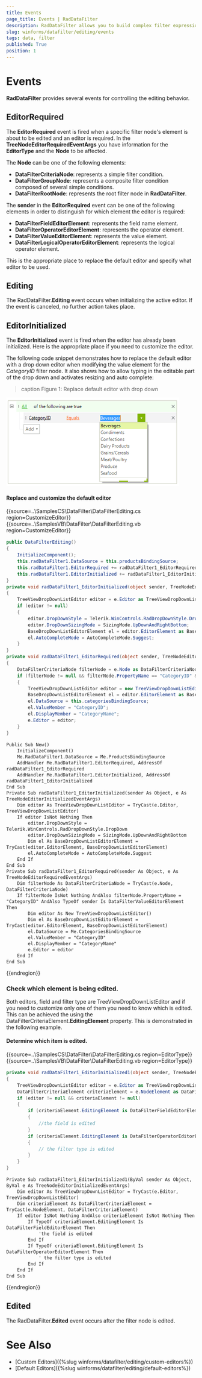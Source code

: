 ```yaml
---
title: Events
page_title: Events | RadDataFilter
description: RadDataFilter allows you to build complex filter expressions based on the data and collection type of the source fields.  
slug: winforms/datafilter/editing/events
tags: data, filter
published: True
position: 1
---
```


# Events

**RadDataFilter** provides several events for controlling the editing behavior. 

## EditorRequired

The **EditorRequired** event is fired when a specific filter node's element is about to be edited and an editor is required. In the **TreeNodeEditorRequiredEventArgs** you have information for the **EditorType** and the **Node** to be affected. 

The **Node** can be one of the following elements:

* **DataFilterCriteriaNode**: represents a simple filter condition.
* **DataFilterGroupNode**: represents a composite filter condition composed of several simple conditions.
* **DataFilterRootNode**: represents the root filter node in **RadDataFilter**.

The **sender** in the **EditorRequired** event can be one of the following elements in order to distinguish for which element the editor is required:

* **DataFilterFieldEditorElement**: represents the field name element.
* **DataFilterOperatorEditorElement**: represents the operator element.
* **DataFilterValueEditorElement**: represents the value element. 
* **DataFilterLogicalOperatorEditorElement**: represents the logical operator element.

This is the appropriate place to replace the default editor and specify what editor to be used.

## Editing

The RadDataFilter.**Editing** event occurs when initializing the active editor. If the event is canceled, no further action takes place.

## EditorInitialized

The **EditorInitialized** event is fired when the editor has already been initialized. Here is the appropriate place if you need to customize the editor.

The following code snippet demonstrates how to replace the default editor with a drop down editor when modifying the value element for the *CategoryID* filter node. It also shows how to allow typing in the editable part of the drop down and activates resizing and auto complete:

>caption Figure 1: Replace default editor with drop down

![datafilter-events 001](images/datafilter-events001.png)

#### Replace and customize the default editor

{{source=..\SamplesCS\DataFilter\DataFilterEditing.cs region=CustomizeEditor}} 
{{source=..\SamplesVB\DataFilter\DataFilterEditing.vb region=CustomizeEditor}}

````C#
public DataFilterEditing()
{
    InitializeComponent();
    this.radDataFilter1.DataSource = this.productsBindingSource;
    this.radDataFilter1.EditorRequired += radDataFilter1_EditorRequired;
    this.radDataFilter1.EditorInitialized += radDataFilter1_EditorInitialized;
}
private void radDataFilter1_EditorInitialized(object sender, TreeNodeEditorInitializedEventArgs e)
{
    TreeViewDropDownListEditor editor = e.Editor as TreeViewDropDownListEditor;
    if (editor != null)
    {
        editor.DropDownStyle = Telerik.WinControls.RadDropDownStyle.DropDown;
        editor.DropDownSizingMode = SizingMode.UpDownAndRightBottom;
        BaseDropDownListEditorElement el = editor.EditorElement as BaseDropDownListEditorElement;
        el.AutoCompleteMode = AutoCompleteMode.Suggest;
    }
}
private void radDataFilter1_EditorRequired(object sender, TreeNodeEditorRequiredEventArgs e)
{
    DataFilterCriteriaNode filterNode = e.Node as DataFilterCriteriaNode;
    if (filterNode != null && filterNode.PropertyName == "CategoryID" && sender is DataFilterValueEditorElement)
    {
        TreeViewDropDownListEditor editor = new TreeViewDropDownListEditor();
        BaseDropDownListEditorElement el = editor.EditorElement as BaseDropDownListEditorElement;
        el.DataSource = this.categoriesBindingSource;
        el.ValueMember = "CategoryID";
        el.DisplayMember = "CategoryName";
        e.Editor = editor;
    }
}

````
````VB.NET
Public Sub New()
    InitializeComponent()
    Me.RadDataFilter1.DataSource = Me.ProductsBindingSource
    AddHandler Me.RadDataFilter1.EditorRequired, AddressOf radDataFilter1_EditorRequired
    AddHandler Me.RadDataFilter1.EditorInitialized, AddressOf radDataFilter1_EditorInitialized
End Sub
Private Sub radDataFilter1_EditorInitialized(sender As Object, e As TreeNodeEditorInitializedEventArgs)
    Dim editor As TreeViewDropDownListEditor = TryCast(e.Editor, TreeViewDropDownListEditor)
    If editor IsNot Nothing Then
        editor.DropDownStyle = Telerik.WinControls.RadDropDownStyle.DropDown
        editor.DropDownSizingMode = SizingMode.UpDownAndRightBottom
        Dim el As BaseDropDownListEditorElement = TryCast(editor.EditorElement, BaseDropDownListEditorElement)
        el.AutoCompleteMode = AutoCompleteMode.Suggest
    End If
End Sub
Private Sub radDataFilter1_EditorRequired(sender As Object, e As TreeNodeEditorRequiredEventArgs)
    Dim filterNode As DataFilterCriteriaNode = TryCast(e.Node, DataFilterCriteriaNode)
    If filterNode IsNot Nothing AndAlso filterNode.PropertyName = "CategoryID" AndAlso TypeOf sender Is DataFilterValueEditorElement Then
        Dim editor As New TreeViewDropDownListEditor()
        Dim el As BaseDropDownListEditorElement = TryCast(editor.EditorElement, BaseDropDownListEditorElement)
        el.DataSource = Me.CategoriesBindingSource
        el.ValueMember = "CategoryID"
        el.DisplayMember = "CategoryName"
        e.Editor = editor
    End If
End Sub

```` 

{{endregion}}


### Check which element is being edited.

Both editors, field and filter type are TreeViewDropDownListEditor and if you need to customize only one of them you need to know which is edited. This can be achieved the using the DataFilterCriteriaElement.__EditingElement__ property. This is demonstrated in the following example. 

#### Determine which item is edited. 

{{source=..\SamplesCS\DataFilter\DataFilterEditing.cs region=EditorType}} 
{{source=..\SamplesVB\DataFilter\DataFilterEditing.vb region=EditorType}}
````C#
private void radDataFilter1_EditorInitialized1(object sender, TreeNodeEditorInitializedEventArgs e)
{
    TreeViewDropDownListEditor editor = e.Editor as TreeViewDropDownListEditor;
    DataFilterCriteriaElement criteriaElement = e.NodeElement as DataFilterCriteriaElement;
    if (editor != null && criteriaElement != null)
    {
        if (criteriaElement.EditingElement is DataFilterFieldEditorElement)
        {
            //the field is edited
        }
        if (criteriaElement.EditingElement is DataFilterOperatorEditorElement)
        {
            // the filter type is edited
        }
    }
}

````
````VB.NET
Private Sub radDataFilter1_EditorInitialized1(ByVal sender As Object, ByVal e As TreeNodeEditorInitializedEventArgs)
    Dim editor As TreeViewDropDownListEditor = TryCast(e.Editor, TreeViewDropDownListEditor)
    Dim criteriaElement As DataFilterCriteriaElement = TryCast(e.NodeElement, DataFilterCriteriaElement)
    If editor IsNot Nothing AndAlso criteriaElement IsNot Nothing Then
        If TypeOf criteriaElement.EditingElement Is DataFilterFieldEditorElement Then
            'the field is edited
        End If
        If TypeOf criteriaElement.EditingElement Is DataFilterOperatorEditorElement Then
            ' the filter type is edited
        End If
    End If
End Sub

````


{{endregion}}

## Edited

The RadDataFilter.**Edited** event occurs after the filter node is edited.

# See Also

* [Custom Editors]({%slug winforms/datafilter/editing/custom-editors%})	
* [Default Editors]({%slug winforms/datafilter/editing/default-editors%})	